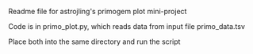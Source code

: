 Readme file for astrojling's primogem plot mini-project

Code is in primo_plot.py, which reads data from input file primo_data.tsv

Place both into the same directory and run the script
